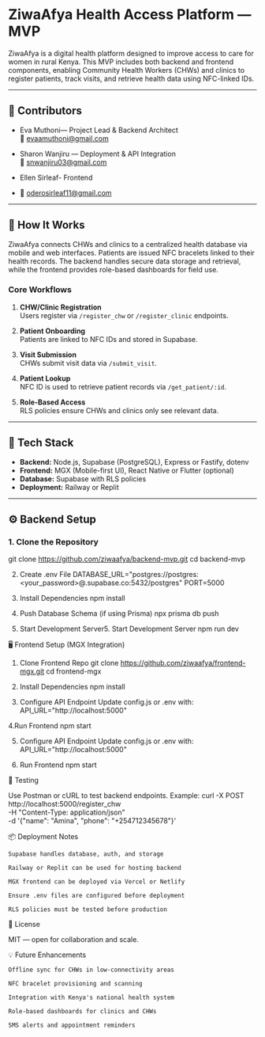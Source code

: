 # ZiwaAfya Health Access Platform — MVP

ZiwaAfya is a digital health platform designed to improve access to care for women in rural Kenya. This MVP includes both backend and frontend components, enabling Community Health Workers (CHWs) and clinics to register patients, track visits, and retrieve health data using NFC-linked IDs.

---

## 👥 Contributors

- Eva Muthoni— Project Lead & Backend Architect  
  📧 evaamuthoni@gmail.com

- Sharon Wanjiru — Deployment & API Integration  
  📧 snwanjiru03@gmail.com

- Ellen Sirleaf- Frontend
- 📧 oderosirleaf11@gmail.com

---

## 🧠 How It Works

ZiwaAfya connects CHWs and clinics to a centralized health database via mobile and web interfaces. Patients are issued NFC bracelets linked to their health records. The backend handles secure data storage and retrieval, while the frontend provides role-based dashboards for field use.

### Core Workflows

1. **CHW/Clinic Registration**  
   Users register via `/register_chw` or `/register_clinic` endpoints.

2. **Patient Onboarding**  
   Patients are linked to NFC IDs and stored in Supabase.

3. **Visit Submission**  
   CHWs submit visit data via `/submit_visit`.

4. **Patient Lookup**  
   NFC ID is used to retrieve patient records via `/get_patient/:id`.

5. **Role-Based Access**  
   RLS policies ensure CHWs and clinics only see relevant data.

---

## 🧱 Tech Stack

- **Backend:** Node.js, Supabase (PostgreSQL), Express or Fastify, dotenv  
- **Frontend:** MGX (Mobile-first UI), React Native or Flutter (optional)  
- **Database:** Supabase with RLS policies  
- **Deployment:** Railway or Replit

---

## ⚙️ Backend Setup

### 1. Clone the Repository
git clone https://github.com/ziwaafya/backend-mvp.git
cd backend-mvp

2. Create .env File
 DATABASE_URL="postgres://postgres:<your_password>@<your-project>.supabase.co:5432/postgres"
PORT=5000

4. Install Dependencies
npm install

6. Push Database Schema (if using Prisma)
npx prisma db push

8. Start Development Server5. Start Development Server
npm run dev


🖥️ Frontend Setup (MGX Integration)
1. Clone Frontend Repo
git clone https://github.com/ziwaafya/frontend-mgx.git
cd frontend-mgx

2. Install Dependencies
npm install

3. Configure API Endpoint
Update config.js or .env with:
API_URL="http://localhost:5000"

4.Run Frontend
npm start

5. Configure API Endpoint
Update config.js or .env with:
API_URL="http://localhost:5000"

7. Run Frontend
npm start

🧪 Testing

Use Postman or cURL to test backend endpoints. Example:
curl -X POST http://localhost:5000/register_chw \
  -H "Content-Type: application/json" \
  -d '{"name": "Amina", "phone": "+254712345678"}'

📦 Deployment Notes

    Supabase handles database, auth, and storage

    Railway or Replit can be used for hosting backend

    MGX frontend can be deployed via Vercel or Netlify

    Ensure .env files are configured before deployment

    RLS policies must be tested before production

📌 License

MIT — open for collaboration and scale.


💡 Future Enhancements

    Offline sync for CHWs in low-connectivity areas

    NFC bracelet provisioning and scanning

    Integration with Kenya's national health system

    Role-based dashboards for clinics and CHWs

    SMS alerts and appointment reminders

